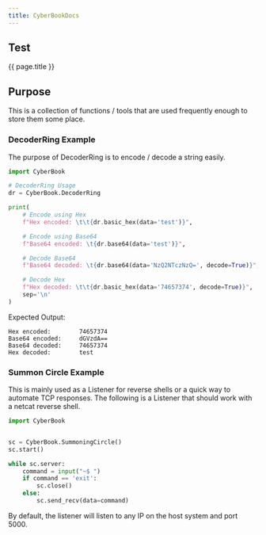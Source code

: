 ```yaml
---
title: CyberBookDocs
---
```


## Test
{{ page.title }}

## Purpose
This is a collection of functions / tools that are used frequently enough to store them some place.

### DecoderRing Example
The purpose of DecoderRing is to encode / decode a string easily.
```python
import CyberBook

# DecoderRing Usage
dr = CyberBook.DecoderRing

print(
    # Encode using Hex
    f"Hex encoded: \t\t{dr.basic_hex(data='test')}",

    # Encode using Base64
    f"Base64 encoded: \t{dr.base64(data='test')}",

    # Decode Base64
    f"Base64 decoded: \t{dr.base64(data='NzQ2NTczNzQ=', decode=True)}",

    # Decode Hex
    f"Hex decoded: \t\t{dr.basic_hex(data='74657374', decode=True)}",
    sep='\n'
)
```
Expected Output:
```commandline
Hex encoded: 		74657374
Base64 encoded: 	dGVzdA==
Base64 decoded: 	74657374
Hex decoded: 		test
```

### Summon Circle Example
This is mainly used as a Listener for reverse shells or a quick way to automate TCP responses.
The following is a Listener that should work with a netcat reverse shell.
```python
import CyberBook


sc = CyberBook.SummoningCircle()
sc.start()

while sc.server:
    command = input("~$ ")
    if command == 'exit':
        sc.close()
    else:
        sc.send_recv(data=command)
```
By default, the listener will listen to any IP on the host system and port 5000.